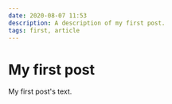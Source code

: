```yaml
---
date: 2020-08-07 11:53
description: A description of my first post.
tags: first, article
---
```

# My first post

My first post's text.